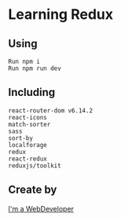 # Learning Redux

## Using

    Run npm i
    Run npm run dev

## Including

    react-router-dom v6.14.2
    react-icons
    match-sorter
    sass
    sort-by
    localforage
    redux
    react-redux
    reduxjs/toolkit

## Create by

[I'm a WebDeveloper](https://www.ella-rotari.com)
